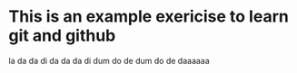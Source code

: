 # This is an example exericise to learn git and github

la da da di da da da di dum do de dum do de daaaaaa
